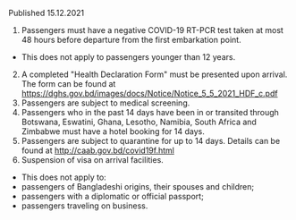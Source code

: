 Published 15.12.2021
1. Passengers must have a negative COVID-19 RT-PCR test taken at most 48 hours before departure from the first embarkation point.
- This does not apply to passengers younger than 12 years.
2. A completed "Health Declaration Form" must be presented upon arrival. The form can be found at <a href="https://dghs.gov.bd/images/docs/Notice/Notice_5_5_2021_HDF_c.pdf">https://dghs.gov.bd/images/docs/Notice/Notice_5_5_2021_HDF_c.pdf</a>
3. Passengers are subject to medical screening.
4. Passengers who in the past 14 days have been in or transited through Botswana, Eswatini, Ghana, Lesotho, Namibia, South Africa and Zimbabwe must have a hotel booking for 14 days.
5. Passengers are subject to quarantine for up to 14 days. Details can be found at <a href="http://caab.gov.bd/covid19f.html">http://caab.gov.bd/covid19f.html</a>
6. Suspension of visa on arrival facilities.
- This does not apply to:
- passengers of Bangladeshi origins, their spouses and children;
- passengers with a diplomatic or official passport;
- passengers traveling on business.